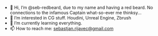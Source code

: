 - 👋 Hi, I’m @seb-redbeard, due to my name and having a red beard. No connections to the infamous Captain what-so-ever me thinksy...
- 👀 I’m interested in CG stuff. Houdini, Unreal Engine, Zbrush
- 🌱 I’m currently learning everything. 
- 📫 How to reach me: sebastjan.rijavec@gmail.com

<!---
seb-redbeard/seb-redbeard is a ✨ special ✨ repository because its `README.md` (this file) appears on your GitHub profile.
You can click the Preview link to take a look at your changes.
--->
